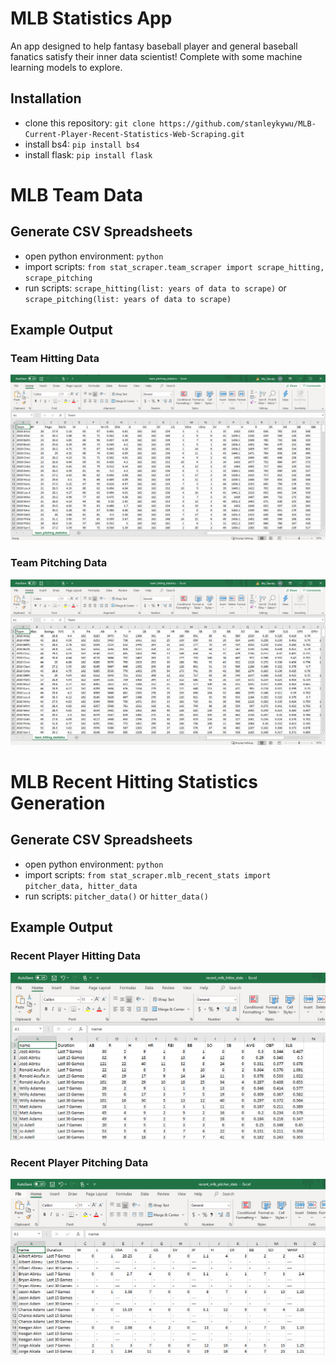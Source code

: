 # MLB Statistics App
An app designed to help fantasy baseball player and general baseball fanatics satisfy their inner data scientist! Complete with some machine learning models to explore.

## Installation
- clone this repository: `git clone https://github.com/stanleykywu/MLB-Current-Player-Recent-Statistics-Web-Scraping.git`
- install bs4: `pip install bs4`
- install flask: `pip install flask`

# MLB Team Data
## Generate CSV Spreadsheets
- open python environment: `python`
- import scripts: `from stat_scraper.team_scraper import scrape_hitting, scrape_pitching`
- run scripts: `scrape_hitting(list: years of data to scrape)` or `scrape_pitching(list: years of data to scrape)`

## Example Output
### Team Hitting Data
![Alt text](resources/team_hitting_example.PNG?raw=true)

### Team Pitching Data
![Alt text](resources/team_pitching_example.PNG?raw=true)

# MLB Recent Hitting Statistics Generation
## Generate CSV Spreadsheets
- open python environment: `python`
- import scripts: `from stat_scraper.mlb_recent_stats import pitcher_data, hitter_data`
- run scripts: `pitcher_data()` or `hitter_data()`

## Example Output
### Recent Player Hitting Data
![Alt text](resources/hitter_example.PNG?raw=true)

### Recent Player Pitching Data
![Alt text](resources/pitcher_example.PNG?raw=true)
